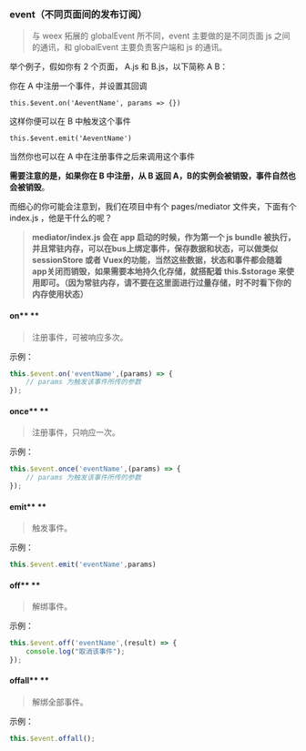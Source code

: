 ### event（不同页面间的发布订阅）

> 与 weex 拓展的 globalEvent 所不同，event 主要做的是不同页面 js 之间的通讯，和 globalEvent 主要负责客户端和 js 的通讯。

举个例子，假如你有 2 个页面， A.js 和 B.js，以下简称 A B：

你在 A 中注册一个事件，并设置其回调

```
this.$event.on('AeventName', params => {})
```

这样你便可以在 B 中触发这个事件

```
this.$event.emit('AeventName')
```

当然你也可以在 A 中在注册事件之后来调用这个事件

**需要注意的是，如果你在 B 中注册，从 B 返回 A，B的实例会被销毁，事件自然也会被销毁**。

而细心的你可能会注意到，我们在项目中有个 pages/mediator 文件夹，下面有个 index.js ，他是干什么的呢？

> **mediator/index.js 会在 app 启动的时候，作为第一个 js bundle 被执行，并且常驻内存，可以在bus上绑定事件，保存数据和状态，可以做类似 sessionStore 或者 Vuex的功能，当然这些数据，状态和事件都会随着app关闭而销毁，如果需要本地持久化存储，就搭配着 this.$storage 来使用即可。（因为常驻内存，请不要在这里面进行过量存储，时不时看下你的内存使用状态）**

#### on** **

> 注册事件，可被响应多次。

示例：

```js
this.$event.on('eventName',(params) => {
    // params 为触发该事件所传的参数
});
```

#### once** **

> 注册事件，只响应一次。

示例：

```js
this.$event.once('eventName',(params) => {
    // params 为触发该事件所传的参数
});
```

#### emit** **

> 触发事件。

示例：

```js
this.$event.emit('eventName',params)
```

#### off** **

> 解绑事件。

示例：

```js
this.$event.off('eventName',(result) => {
    console.log("取消该事件");
});
```

#### offall** **

> 解绑全部事件。

示例：

```js
this.$event.offall();
```

#### 



